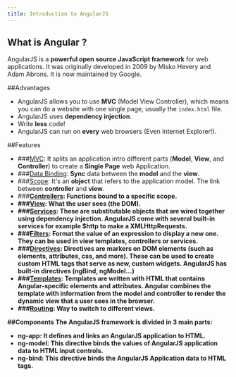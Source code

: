 ```yaml
---
title: Introduction to AngularJS
---
```

## What is Angular ?
AngularJS is a <b>powerful open source JavaScript framework</b> for web applications. It was originally developed in 2009 by Misko Hevery and Adam Abrons. It is now maintained by Google.

##Advantages
- AngularJS allows you to use <b>MVC</b> (Model View Controller), which means you can do a website with one single page, usually the <code>index.html</code> file.
- AngularJS uses <b>dependency injection</b>.
- Write <b>less</b> code!
- AngularJS can run on <b>every</b> web browsers (Even Internet Explorer!).

##Features
- ###<u>MVC</u>:
It splits an application intro different parts (<b>Model</b>, <b>View</b>, and <b>Controller</b>) to create a <b>Single Page</b> web Application.
- ###<u>Data Binding</u>:
<b>Sync</b> data between the <b>model</b> and the <b>view</b>.
- ###<u>Scope</u>:
It's an <b>object</b> that refers to the application model. The link between <b>controller</b> and <b>view</b>.
- ###<b><u>Controllers</u>:
Functions bound to a specific <b>scope<b>.
- ###<u>View</u>:
What the user <b>sees</b> (the DOM).
- ###<u>Services</u>:
These are substitutable objects that are wired together using <b>dependency injection</b>. AngularJS come with <b>several built-in services</b> for example $http to make a XMLHttpRequests.
- ###<u>Filters</u>:
<b>Format</b> the value of an expression to display a <b>new</b> one. They can be used in <b>view templates</b>, <b>controllers</b> or <b>services</b>.
- ###<u>Directives</u>:
Directives are <b>markers on DOM elements</b> (such as elements, attributes, css, and more). These can be used to create <b>custom HTML tags</b> that serve as new, custom widgets. AngularJS has built-in directives (ngBind, ngModel...)
- ###<u>Templates</u>:
Templates are written with <b>HTML</b> that contains Angular-specific elements and attributes. Angular combines the template with information from the <b>model</b> and <b>controller</b> to render the dynamic <b>view</b> that a user sees in the browser.
- ###<u>Routing</u>:
Way to <b>switch</b> to different <b>views</b>.

##Components
The AngularJS framework is divided in 3 main parts:

- <b>ng-app</b>: It defines and links an AngularJS application to HTML.   
- <b>ng-model</b>: This directive binds the values of AngularJS application data to HTML input controls.
- <b>ng-bind</b>: This directive binds the AngularJS Application data to HTML tags.
